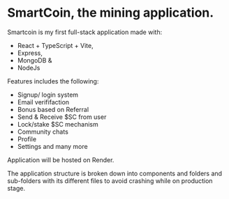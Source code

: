# SmartCoin, the mining application.

Smartcoin is my first full-stack application made with:
- React + TypeScript + Vite,
- Express, 
- MongoDB & 
- NodeJs

Features includes the following: 
- Signup/ login system 
- Email verififaction 
- Bonus based on Referral 
- Send & Receive $SC from user
- Lock/stake $SC mechanism 
- Community chats 
- Profile 
- Settings and many more

Application will be hosted on Render.

The application structure is broken down into components and folders and sub-folders with its different files to avoid crashing while on production stage.